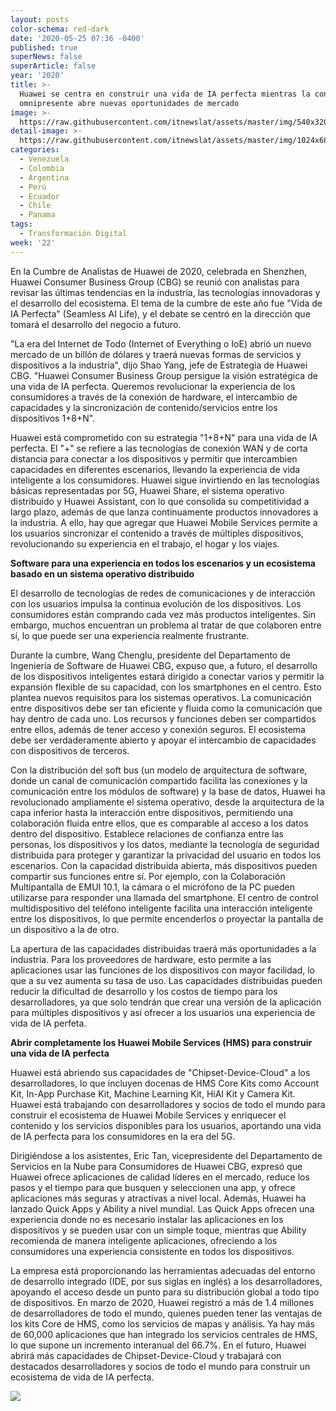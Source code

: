 ```yaml
---
layout: posts
color-schema: red-dark
date: '2020-05-25 07:36 -0400'
published: true
superNews: false
superArticle: false
year: '2020'
title: >-
  Huawei se centra en construir una vida de IA perfecta mientras la conectividad
  omnipresente abre nuevas oportunidades de mercado
image: >-
  https://raw.githubusercontent.com/itnewslat/assets/master/img/540x320/Shao-Yang-p.jpg
detail-image: >-
  https://raw.githubusercontent.com/itnewslat/assets/master/img/1024x680/Shao-Yang-g.jpg
categories:
  - Venezuela
  - Colombia
  - Argentina
  - Perú
  - Ecuador
  - Chile
  - Panama
tags:
  - Transformación Digital
week: '22'
---
```

En la Cumbre de Analistas de Huawei de 2020, celebrada en Shenzhen, Huawei Consumer Business Group (CBG) se reunió con analistas para revisar las últimas tendencias en la industria, las tecnologías innovadoras y el desarrollo del ecosistema. El tema de la cumbre de este año fue "Vida de IA Perfecta" (Seamless AI Life), y el debate se centró en la dirección que tomará el desarrollo del negocio a futuro.

"La era del Internet de Todo (Internet of Everything o IoE) abrió un nuevo mercado de un billón de dólares y traerá nuevas formas de servicios y dispositivos a la industria", dijo Shao Yang, jefe de Estrategia de Huawei CBG. "Huawei Consumer Business Group persigue la visión estratégica de una vida de IA perfecta. Queremos revolucionar la experiencia de los consumidores a través de la conexión de hardware, el intercambio de capacidades y la sincronización de contenido/servicios entre los dispositivos 1+8+N".

Huawei está comprometido con su estrategia "1+8+N" para una vida de IA perfecta. El "+" se refiere a las tecnologías de conexión WAN y de corta distancia para conectar a los dispositivos y permitir que intercambien capacidades en diferentes escenarios, llevando la experiencia de vida inteligente a los consumidores. Huawei sigue invirtiendo en las tecnologías básicas representadas por 5G, Huawei Share, el sistema operativo distribuido y Huawei Assistant, con lo que consolida su competitividad a largo plazo, además de que lanza continuamente productos innovadores a la industria. A ello, hay que agregar que Huawei Mobile Services permite a los usuarios sincronizar el contenido a través de múltiples dispositivos, revolucionando su experiencia en el trabajo, el hogar y los viajes.

**Software para una experiencia en todos los escenarios y un ecosistema basado en un sistema operativo distribuido**

El desarrollo de tecnologías de redes de comunicaciones y de interacción con los usuarios impulsa la continua evolución de los dispositivos. Los consumidores están comprando cada vez más productos inteligentes. Sin embargo, muchos encuentran un problema al tratar de que colaboren entre sí, lo que puede ser una experiencia realmente frustrante.

Durante la cumbre, Wang Chenglu, presidente del Departamento de Ingeniería de Software de Huawei CBG, expuso que, a futuro, el desarrollo de los dispositivos inteligentes estará dirigido a conectar varios y permitir la expansión flexible de su capacidad, con los smartphones en el centro. Esto plantea nuevos requisitos para los sistemas operativos. La comunicación entre dispositivos debe ser tan eficiente y fluida como la comunicación que hay dentro de cada uno. Los recursos y funciones deben ser compartidos entre ellos, además de tener acceso y conexión seguros. El ecosistema debe ser verdaderamente abierto y apoyar el intercambio de capacidades con dispositivos de terceros.

Con la distribución del soft bus (un modelo de arquitectura de software, donde un canal de comunicación compartido facilita las conexiones y la comunicación entre los módulos de software) y la base de datos, Huawei ha revolucionado ampliamente el sistema operativo, desde la arquitectura de la capa inferior hasta la interacción entre dispositivos, permitiendo una colaboración fluida entre ellos, que es comparable al acceso a los datos dentro del dispositivo. Establece relaciones de confianza entre las personas, los dispositivos y los datos, mediante la tecnología de seguridad distribuida para proteger y garantizar la privacidad del usuario en todos los escenarios. Con la capacidad distribuida abierta, más dispositivos pueden compartir sus funciones entre sí. Por ejemplo, con la Colaboración Multipantalla de EMUI 10.1, la cámara o el micrófono de la PC pueden utilizarse para responder una llamada del smartphone. El centro de control multidispositivo del teléfono inteligente facilita una interacción inteligente entre los dispositivos, lo que permite encenderlos o proyectar la pantalla de un dispositivo a la de otro.

La apertura de las capacidades distribuidas traerá más oportunidades a la industria. Para los proveedores de hardware, esto permite a las aplicaciones usar las funciones de los dispositivos con mayor facilidad, lo que a su vez aumenta su tasa de uso. Las capacidades distribuidas pueden reducir la dificultad de desarrollo y los costos de tiempo para los desarrolladores, ya que solo tendrán que crear una versión de la aplicación para múltiples dispositivos y así ofrecer a los usuarios una experiencia de vida de IA perfeta.

**Abrir completamente los Huawei Mobile Services (HMS) para construir una vida de IA perfecta**

Huawei está abriendo sus capacidades de "Chipset-Device-Cloud" a los desarrolladores, lo que incluyen docenas de HMS Core Kits como Account Kit, In-App Purchase Kit, Machine Learning Kit, HiAI Kit y Camera Kit. Huawei está trabajando con desarrolladores y socios de todo el mundo para construir el ecosistema de Huawei Mobile Services y enriquecer el contenido y los servicios disponibles para los usuarios, aportando una vida de IA perfecta para los consumidores en la era del 5G.

Dirigiéndose a los asistentes, Eric Tan, vicepresidente del Departamento de Servicios en la Nube para Consumidores de Huawei CBG, expresó que Huawei ofrece aplicaciones de calidad líderes en el mercado, reduce los pasos y el tiempo para que busquen y seleccionen una app, y ofrece aplicaciones más seguras y atractivas a nivel local. Además, Huawei ha lanzado Quick Apps y Ability a nivel mundial. Las Quick Apps ofrecen una experiencia donde no es necesario instalar las aplicaciones en los dispositivos y se pueden usar con un simple toque, mientras que Ability recomienda de manera inteligente aplicaciones, ofreciendo a los consumidores una experiencia consistente en todos los dispositivos.

La empresa está proporcionando las herramientas adecuadas del entorno de desarrollo integrado (IDE, por sus siglas en inglés) a los desarrolladores, apoyando el acceso desde un punto para su distribución global a todo tipo de dispositivos. En marzo de 2020, Huawei registró a más de 1.4 millones de desarrolladores de todo el mundo, quienes pueden tener las ventajas de los kits Core de HMS, como los servicios de mapas y análisis. Ya hay más de 60,000 aplicaciones que han integrado los servicios centrales de HMS, lo que supone un incremento interanual del 66.7%. En el futuro, Huawei abrirá más capacidades de Chipset-Device-Cloud y trabajará con destacados desarrolladores y socios de todo el mundo para construir un ecosistema de vida de IA perfecta.

<img src="https://tracker.metricool.com/c3po.jpg?hash=56f88a41e39ab42c063cc51676587a04"/>